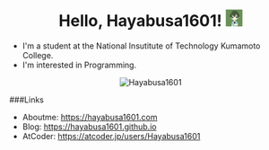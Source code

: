<h1 align="center">
    Hello, Hayabusa1601!
    <img src="https://github.com/Hayabusa1601/Hayabusa1601/blob/main/hayabusa1601.png?raw=true" height="30px" alt="Hayabusa1601">
</h1>

- I'm a student at the National Insutitute of Technology Kumamoto College.
- I'm interested in Programming.

<div align="center">
  <img src="https://github-readme-stats.vercel.app/api?username=Hayabusa1601&count_private=true&show_icons=true&theme=chartreuse-dark" alt="Hayabusa1601" />
</div>

###Links
- Aboutme: https://hayabusa1601.com
- Blog: https://hayabusa1601.github.io
- AtCoder: https://atcoder.jp/users/Hayabusa1601


<!--
**Hayabusa1601/Hayabusa1601** is a ✨ _special_ ✨ repository because its `README.md` (this file) appears on your GitHub profile.

Here are some ideas to get you started:

- 🔭 I’m currently working on ...
- 🌱 I’m currently learning ...
- 👯 I’m looking to collaborate on ...
- 🤔 I’m looking for help with ...
- 💬 Ask me about ...
- 📫 How to reach me: ...
- 😄 Pronouns: ...
- ⚡ Fun fact: ...
-->
